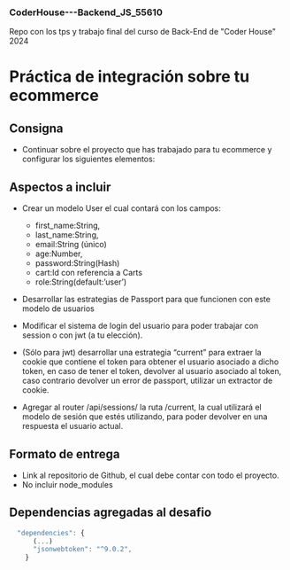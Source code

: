 ### CoderHouse---Backend_JS_55610
Repo con los tps y trabajo final del curso de Back-End de "Coder House" 2024

# Práctica de integración sobre tu ecommerce
## Consigna
- Continuar sobre el proyecto que has trabajado para tu ecommerce y configurar los siguientes elementos:

## Aspectos a incluir
- Crear un modelo User el cual contará con los campos:
  * first_name:String,
  * last_name:String,
  * email:String (único)
  * age:Number,
  * password:String(Hash)
  * cart:Id con referencia a Carts
  * role:String(default:’user’)

- Desarrollar las estrategias de Passport para que funcionen con este modelo de usuarios
- Modificar el sistema de login del usuario para poder trabajar con session o con jwt (a tu elección). 
- (Sólo para jwt) desarrollar una estrategia “current” para extraer la cookie que contiene el token para obtener el usuario asociado a dicho token, en caso de tener el token, devolver al usuario asociado al token, caso contrario devolver un error de passport, utilizar un extractor de cookie.
- Agregar al router /api/sessions/ la ruta /current, la cual utilizará el modelo de sesión que estés utilizando, para poder devolver en una respuesta el usuario actual.

## Formato de entrega
- Link al repositorio de Github, el cual debe contar con todo el proyecto.
- No incluir node_modules

## Dependencias agregadas al desafio

```javascript
  "dependencies": {
      (...)
      "jsonwebtoken": "^9.0.2",
    }
```

